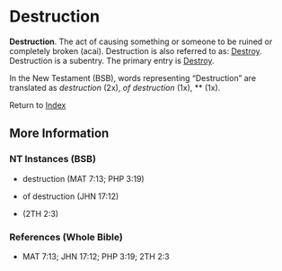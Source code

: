 # Destruction
**Destruction**. 
The act of causing something or someone to be ruined or completely broken (acai). 
Destruction is also referred to as: 
[Destroy](Destroy.md). 
Destruction is a subentry. The primary entry is 
[Destroy](Destroy.md). 




In the New Testament (BSB), words representing “Destruction” are translated as 
*destruction* (2x), *of destruction* (1x), ** (1x). 


Return to [Index](00-Index.md)

## More Information

### NT Instances (BSB)

* destruction (MAT 7:13; PHP 3:19)

* of destruction (JHN 17:12)

*  (2TH 2:3)



### References (Whole Bible)

* MAT 7:13; JHN 17:12; PHP 3:19; 2TH 2:3



